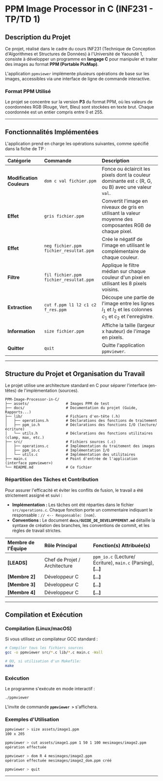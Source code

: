 # **PPM Image Processor in C (INF231 - TP/TD 1)**

## **Description du Projet**

Ce projet, réalisé dans le cadre du cours INF231 (Technique de Conception d'Algorithmes et Structures de Données) à l'Université de Yaoundé 1, consiste à développer un programme en **langage C** pour manipuler et traiter des images au format **PPM (Portable PixMap)**.

L'application `ppmviewer` implémente plusieurs opérations de base sur les images, accessibles via une interface de ligne de commande interactive.

### **Format PPM Utilisé**

Le projet se concentre sur la version **P3** du format PPM, où les valeurs de coordonnées RGB (Rouge, Vert, Bleu) sont stockées en texte brut. Chaque coordonnée est un entier compris entre 0 et 255.

-----

## **Fonctionnalités Implémentées**

L'application prend en charge les opérations suivantes, comme spécifié dans la fiche de TP :

| Catégorie | Commande | Description |
| :--- | :--- | :--- |
| **Modification Couleurs** | `dom c val fichier.ppm` | Fonce ou éclaircit les pixels dont la couleur dominante est `c` (R, G, ou B) avec une valeur `val`. |
| **Effet** | `gris fichier.ppm` | Convertit l'image en niveaux de gris en utilisant la valeur moyenne des composantes RGB de chaque pixel. |
| **Effet** | `neg fichier.ppm fichier_resultat.ppm` | Crée le négatif de l'image en utilisant le complémentaire de chaque couleur. |
| **Filtre** | `fil fichier.ppm fichier_resultat.ppm` | Applique le filtre médian sur chaque couleur d'un pixel en utilisant les 8 pixels voisins. |
| **Extraction** | `cut f.ppm l1 l2 c1 c2 f_res.ppm` | Découpe une partie de l'image entre les lignes $l_1$ et $l_2$ et les colonnes $c_1$ et $c_2$ et l'enregistre. |
| **Information** | `size fichier.ppm` | Affiche la taille (largeur x hauteur) de l'image en pixels. |
| **Quitter** | `quit` | Quitte l'application `ppmviewer`. |

-----

## **Structure du Projet et Organisation du Travail**

Le projet utilise une architecture standard en C pour séparer l'interface (en-têtes) de l'implémentation (sources).

```
PPM-Image-Processor-in-C/
├── assets/                 # Images PPM de test
├── docs/                   # Documentation du projet (Guide, Rapports...)
├── lib/                    # Fichiers d'en-tête (.h)
│   ├── operations.h        # Déclarations des fonctions de traitement
│   ├── ppm_io.h            # Déclarations des fonctions I/O (lecture/écriture)
│   └── utils.h             # Déclarations des fonctions utilitaires (clamp, max, etc.)
├── src/                    # Fichiers sources (.c)
│   ├── operations.c        # Implémentation du traitement des images
│   ├── ppm_io.c            # Implémentation I/O
│   └── utils.c             # Implémentation des utilitaires
├── main.c                  # Point d'entrée de l'application (interface ppmviewer>)
└── README.md               # Ce fichier
```

### **Répartition des Tâches et Contribution**

Pour assurer l'efficacité et éviter les conflits de fusion, le travail a été strictement assigné et suivi :

  * **Implémentation :** Les tâches ont été réparties dans le fichier `src/operations.c`. Chaque fonction porte un commentaire indiquant le responsable : `// <-- Responsable: [nom]`.
  * **Conventions :** Le document **`docs/GUIDE_DE_DEVELOPPEMENT.md`** détaille la syntaxe de création des branches, les conventions de commit, et les règles de travail strictes.

| Membre de l'Équipe | Rôle Principal | Fonction(s) Attribuée(s) |
| :--- | :--- | :--- |
| **[LEADS]** | Chef de Projet / Architecture | `ppm_io.c` (Lecture/Écriture), `main.c` (Parsing), **[...]** |
| **[Membre 2]** | Développeur C | **[...]** |
| **[Membre 3]** | Développeur C | **[...]** |
| **[Membre 4]** | Développeur C | **[...]** |

-----

## **Compilation et Exécution**

### **Compilation (Linux/macOS)**

Si vous utilisez un compilateur GCC standard :

```bash
# Compiler tous les fichiers sources
gcc -o ppmviewer src/*.c lib/*.c main.c -Wall

# OU, si utilisation d'un Makefile:
make
```

### **Exécution**

Le programme s'exécute en mode interactif :

```bash
./ppmviewer
```

L'invite de commande **`ppmviewer >`** s'affichera.

### **Exemples d'Utilisation**

```bash
ppmviewer > size assets/image1.ppm
100 x 205

ppmviewer > cut assets/image1.ppm 1 50 1 100 mesimages/image2.ppm 
opération effectuée

ppmviewer > dom R 4 mesimages/image2.ppm
opération effectuée mesimages/image2_dom.ppm créé

ppmviewer > quit
```

-----